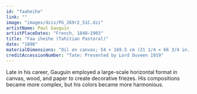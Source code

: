 ```yaml
---
id: "faaheihe"
link: ""
image: "images/dzis/PG_269r2_51C.dzi"
artistName: Paul Gauguin
artistPlaceDates: "French, 1848–1903"
title: "Faa iheihe (Tahitian Pastoral)"
date: "1898"
materialDimensions: "Oil on canvas; 54 × 169.5 cm (21 1/4 × 66 3/4 in.)"
creditAccessionNumber: "Tate: Presented by Lord Duveen 1919"
---
```


Late in his career, Gauguin employed a large-scale horizontal format in canvas, wood, and paper to create decorative friezes. His compositions became more complex, but his colors became more harmonious. 
